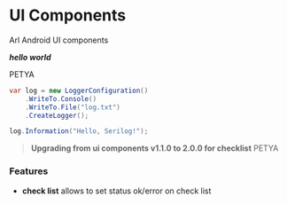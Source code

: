 # UI Components

Arl Android UI components

***hello world***

PETYA

```java
var log = new LoggerConfiguration()
    .WriteTo.Console()
    .WriteTo.File("log.txt")
    .CreateLogger();

log.Information("Hello, Serilog!");
```

> **Upgrading from ui components v1.1.0 to 2.0.0 for checklist** PETYA

### Features

 * **check list** allows to set status ok/error on check list